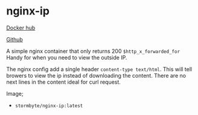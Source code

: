 # nginx-ip

[Docker hub](https://hub.docker.com/r/stormbyte/nginx-ip)

[Github](https://github.com/stormbyte/docker-nginx-ip)

A simple nginx container that only returns 200 `$http_x_forwarded_for`
Handy for when you need to view the outside IP.

The nginx config add a single header `content-type text/html`. 
This will tell browers to view the ip instead of downloading the content.
There are no next lines in the content ideal for curl request.

Image;
- `stormbyte/nginx-ip:latest`

